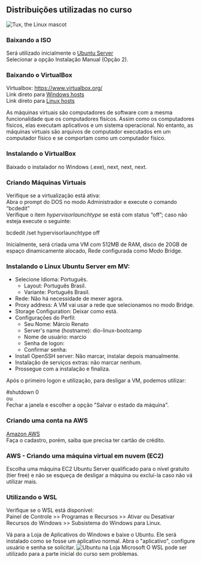## Distribuições utilizadas no curso

![Tux, the Linux mascot](png-transparent-tux-linux-vector-penguin-thumbnail.png)

### Baixando a ISO

Será utilizado inicialmente o [Ubuntu Server](https://ubuntu.com/download/server) <br>
Selecionar a opção Instalação Manual (Opção 2).

### Baixando o VirtualBox
Virtualbox: https://www.virtualbox.org/<br>
Link direto para [Windows hosts](https://download.virtualbox.org/virtualbox/6.1.36/VirtualBox-6.1.36-152435-Win.exe)<br>
Link direto para [Linux hosts](https://www.virtualbox.org/wiki/Linux_Downloads)<br>

As máquinas virtuais são computadores de software com a mesma funcionalidade que os computadores físicos. Assim como os computadores físicos, elas executam aplicativos e um sistema operacional. No entanto, as máquinas virtuais são arquivos de computador executados em um computador físico e se comportam como um computador físico.

### Instalando o VirtualBox
Baixado o instalador no Windows (.exe), next, next, next.

### Criando Máquinas Virtuais
Verifique se a virtualização está ativa:<br>
Abra o prompt do DOS no modo Administrador e execute o comando “bcdedit”<br>
Verifique o item _hypervisorlaunchtype_ se está com status “off”; caso não esteja execute o seguinte:

bcdedit /set hypervisorlaunchtype off

Inicialmente, será criada uma VM com 512MB de RAM, disco de 20GB de espaço dinamicamente alocado, Rede configurada como Modo Bridge.

### Instalando o Linux Ubuntu Server em MV: 
- Selecione Idioma: Português.
  - Layout: Português Brasil.
  - Variante: Português Brasil.
- Rede: Não há necessidade de mexer agora.
- Proxy address: A VM vai usar a rede que selecionamos no modo Bridge.
- Storage Configuration: Deixar como está.
- Configurações do Perfil: 
  - Seu Nome: Márcio Renato
  - Server's name (hostname): dio-linux-bootcamp
  - Nome de usuário: marcio
  - Senha de logon:
  - Confirmar senha:
- Install OpenSSH server: Não marcar, instalar depois manualmente.
- Instalação de serviços extras: não marcar nenhum.
- Prossegue com a instalação e finaliza.
 
Após o primeiro logon e utilização, para desligar a VM, podemos utilizar:

#shutdown 0<br>
ou<br>
Fechar a janela e escolher a opção "Salvar o estado da máquina".<br>

### Criando uma conta na AWS
[Amazon AWS](www.aws.amazon.com/pt/)<br>
Faça o cadastro, porém, saiba que precisa ter cartão de crédito.

### AWS - Criando uma máquina virtual em nuvem (EC2)

Escolha uma máquina EC2 Ubuntu Server qualificado para o nível gratuito (tier free) e não se esqueça de desligar a máquina ou excluí-la caso não vá utilizar mais.

### Utilizando o WSL
Verifique se o WSL está disponível:<br>
Painel de Controle >> Programas e Recursos >> Ativar ou Desativar Recursos do Windows >> Subsistema do Windows para Linux.

Vá para a Loja de Aplicativos do Windows e baixe o Ubuntu. Ele será instalado como se fosse um aplicativo normal.
Abra o "aplicativo", configure usuário e senha se solicitar.
![Ubuntu na Loja Microsoft](ubuntu-ms-store.png)
O WSL pode ser utilizado para a parte inicial do curso sem problemas.